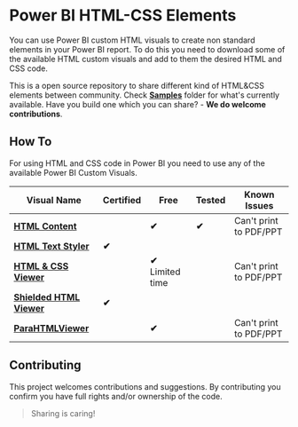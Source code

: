 # Power BI HTML-CSS Elements

You can use Power BI custom HTML visuals to create non standard elements in your Power BI report. To do this you need to download some of the available HTML custom visuals and add to them the desired HTML and CSS code. 

This is a open source repository to share different kind of HTML&CSS elements between community. Check [**Samples**](./HTML-CSS) folder for what's currently available. Have you build one which you can share? - **We do welcome contributions**.

## How To

For using HTML and CSS code in Power BI you need to use any of the available Power BI Custom Visuals.

|Visual Name|Certified|Free|Tested|Known Issues|
|-----------|-----------|-----------|-----------|-----------|
|[**HTML Content**](https://appsource.microsoft.com/en-us/product/power-bi-visuals/WA200001930?tab=Overview)| |**✔**|**✔**|Can't print to PDF/PPT
|[**HTML Text Styler**](https://appsource.microsoft.com/en-us/product/power-bi-visuals/WA200002071?tab=Overview)|**✔**| | |
|[**HTML & CSS Viewer**](https://appsource.microsoft.com/en-us/product/power-bi-visuals/kteamsolutionsgmbh1585769979285.htmlcssjsviewer?tab=Overview)| | **✔** Limited time | | Can't print to PDF/PPT
|[**Shielded HTML Viewer**](https://appsource.microsoft.com/en-us/product/power-bi-visuals/WA200002144?tab=Overview)|**✔**| | |
|[**ParaHTMLViewer**](https://appsource.microsoft.com/en-us/product/power-bi-visuals/WA200002459?tab=Overview)| |**✔** | | Can't print to PDF/PPT


## Contributing

This project welcomes contributions and suggestions. By contributing you confirm you have full rights and/or ownership of the code. 

> Sharing is caring!
